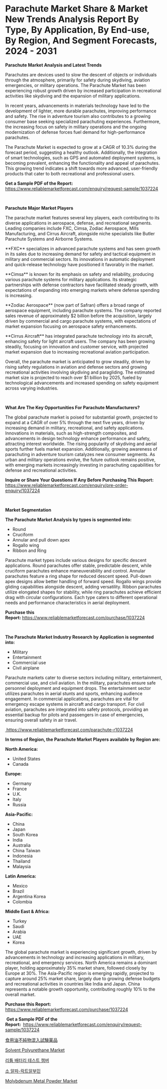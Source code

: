 <p><h1>Parachute Market Share & Market New Trends Analysis Report By Type, By Application, By End-use, By Region, And Segment Forecasts, 2024 - 2031</h1></p><p><strong>Parachute Market Analysis and Latest Trends</strong></p>
<p><p>Parachutes are devices used to slow the descent of objects or individuals through the atmosphere, primarily for safety during skydiving, aviation emergencies, or military operations. The Parachute Market has been experiencing robust growth driven by increased participation in recreational activities like skydiving and the expansion of military applications. </p><p>In recent years, advancements in materials technology have led to the development of lighter, more durable parachutes, improving performance and safety. The rise in adventure tourism also contributes to a growing consumer base seeking specialized parachuting experiences. Furthermore, the increasing focus on safety in military operations and the ongoing modernization of defense forces fuel demand for high-performance parachutes.</p><p>The Parachute Market is expected to grow at a CAGR of 10.3% during the forecast period, suggesting a healthy outlook. Additionally, the integration of smart technologies, such as GPS and automated deployment systems, is becoming prevalent, enhancing the functionality and appeal of parachutes. This growing trend indicates a shift towards more advanced, user-friendly products that cater to both recreational and professional users.</p></p>
<p><strong>Get a Sample PDF of the Report:&nbsp;</strong> <a href="https://www.reliablemarketforecast.com/enquiry/request-sample/1037224">https://www.reliablemarketforecast.com/enquiry/request-sample/1037224</a></p>
<p>&nbsp;</p>
<p><strong>Parachute Major Market Players</strong></p>
<p><p>The parachute market features several key players, each contributing to its diverse applications in aerospace, defense, and recreational segments. Leading companies include FXC, Cimsa, Zodiac Aerospace, Mills Manufacturing, and Cirrus Aircraft, alongside niche specialists like Butler Parachute Systems and Airborne Systems.</p><p>**FXC** specializes in advanced parachute systems and has seen growth in its sales due to increasing demand for safety and tactical equipment in military and commercial sectors. Its innovations in automatic deployment and quick-release technology have positioned it favorably in the market.</p><p>**Cimsa** is known for its emphasis on safety and reliability, producing various parachute systems for military applications. Its strategic partnerships with defense contractors have facilitated steady growth, with expectations of expanding into emerging markets where defense spending is increasing.</p><p>**Zodiac Aerospace** (now part of Safran) offers a broad range of aerospace equipment, including parachute systems. The company reported sales revenue of approximately $2 billion before the acquisition, largely driven by commercial and cargo parachute systems, with expectations of market expansion focusing on aerospace safety enhancements.</p><p>**Cirrus Aircraft** has integrated parachute technology into its aircraft, enhancing safety for light aircraft users. The company has been growing steadily, focusing on innovation and customer service, with projected market expansion due to increasing recreational aviation participation.</p><p>Overall, the parachute market is anticipated to grow steadily, driven by rising safety regulations in aviation and defense sectors and growing recreational activities involving skydiving and paragliding. The estimated market size is projected to reach over $1 billion by 2025, fueled by technological advancements and increased spending on safety equipment across varying industries.</p></p>
<p>&nbsp;</p>
<p><strong>What Are The Key Opportunities For Parachute Manufacturers?</strong></p>
<p><p>The global parachute market is poised for substantial growth, projected to expand at a CAGR of over 5% through the next five years, driven by increasing demand in military, recreational, and safety applications. Innovations in materials, such as high-strength composites, and advancements in design technology enhance performance and safety, attracting interest worldwide. The rising popularity of skydiving and aerial sports further fuels market expansion. Additionally, growing awareness of parachuting in adventure tourism catalyzes new consumer segments. As urban and military operations evolve, the future outlook remains positive, with emerging markets increasingly investing in parachuting capabilities for defense and recreational activities.</p></p>
<p><strong>Inquire or Share Your Questions If Any Before Purchasing This Report:</strong> <a href="https://www.reliablemarketforecast.com/enquiry/pre-order-enquiry/1037224">https://www.reliablemarketforecast.com/enquiry/pre-order-enquiry/1037224</a></p>
<p>&nbsp;</p>
<p><strong>Market Segmentation</strong></p>
<p><strong>The Parachute Market Analysis by types is segmented into:</strong></p>
<p><ul><li>Round</li><li>Cruciform</li><li>Annular and pull down apex</li><li>Rogallo wing</li><li>Ribbon and Ring</li></ul></p>
<p><p>Parachute market types include various designs for specific descent applications. Round parachutes offer stable, predictable descent, while cruciform parachutes enhance maneuverability and control. Annular parachutes feature a ring shape for reduced descent speed. Pull-down apex designs allow better handling of forward speed. Rogallo wings provide gliding capabilities alongside descent, adding versatility. Ribbon parachutes utilize elongated shapes for stability, while ring parachutes achieve efficient drag with circular configurations. Each type caters to different operational needs and performance characteristics in aerial deployment.</p></p>
<p><strong>Purchase this Report:&nbsp;</strong><a href="https://www.reliablemarketforecast.com/purchase/1037224">https://www.reliablemarketforecast.com/purchase/1037224</a></p>
<p>&nbsp;</p>
<p><strong>The Parachute Market Industry Research by Application is segmented into:</strong></p>
<p><ul><li>Military</li><li>Entertainment</li><li>Commercial use</li><li>Civil airplane</li></ul></p>
<p><p>Parachute markets cater to diverse sectors including military, entertainment, commercial use, and civil aviation. In the military, parachutes ensure safe personnel deployment and equipment drops. The entertainment sector utilizes parachutes in aerial stunts and sports, enhancing audience engagement. In commercial applications, parachutes are vital for emergency escape systems in aircraft and cargo transport. For civil aviation, parachutes are integrated into safety protocols, providing an essential backup for pilots and passengers in case of emergencies, ensuring overall safety in air travel.</p></p>
<p><a href="https://www.reliablemarketforecast.com/parachute-r1037224">&nbsp;https://www.reliablemarketforecast.com/parachute-r1037224</a></p>
<p><strong>In terms of Region, the Parachute Market Players available by Region are:</strong></p>
<p>
    <p> <strong> North America: </strong>
        <ul>
            <li>United States</li>
            <li>Canada</li>
        </ul>
        </p> 
    <p> <strong> Europe: </strong>
        <ul>
            <li>Germany</li>
            <li>France</li>
            <li>U.K.</li>
            <li>Italy</li>
            <li>Russia</li>
        </ul>
        </p> 
    <p> <strong> Asia-Pacific: </strong>
        <ul>
            <li>China</li>
            <li>Japan</li>
            <li>South Korea</li>
            <li>India</li>
            <li>Australia</li>
            <li>China Taiwan</li>
            <li>Indonesia</li>
            <li>Thailand</li>
            <li>Malaysia</li>
        </ul>
        </p> 
    <p> <strong> Latin America: </strong>
        <ul>
            <li>Mexico</li>
            <li>Brazil</li>
            <li>Argentina Korea</li>
            <li>Colombia</li>
        </ul>
        </p> 
    <p> <strong> Middle East & Africa: </strong>
        <ul>
            <li>Turkey</li>
            <li>Saudi</li>
            <li>Arabia</li>
            <li>UAE</li>
            <li>Korea</li>
        </ul>
    </p>
    </p>
<p><p>The global parachute market is experiencing significant growth, driven by advancements in technology and increasing applications in military, recreational, and emergency services. North America remains a dominant player, holding approximately 35% market share, followed closely by Europe at 30%. The Asia-Pacific region is emerging rapidly, projected to capture around 25% market share, largely due to growing defense budgets and recreational activities in countries like India and Japan. China represents a notable growth opportunity, contributing roughly 10% to the overall market.</p></p>
<p><strong>Purchase this Report: </strong><a href="https://www.reliablemarketforecast.com/purchase/1037224">https://www.reliablemarketforecast.com/purchase/1037224</a></p>
<p>&nbsp;<strong>Get a Sample PDF of the Report:&nbsp;&nbsp;</strong><a href="https://www.reliablemarketforecast.com/enquiry/request-sample/1037224">https://www.reliablemarketforecast.com/enquiry/request-sample/1037224</a></p>
<p><strong></strong></p>
<p><p><a href="https://medium.com/@danielstevenson1929/edible-oil-adulteration-testing-chemicals-f7e464b514a4">食用油不純物混入試験薬品</a></p><p><a href="https://issuu.com/reportprime-2/docs/solvent-polyurethane-market-size-20_fad8525fa3f613">Solvent Polyurethane Market</a></p><p><a href="https://medium.com/@iansanftyord09878/lithium-battery-test-chamber-market-%EC%9D%98-%EA%B8%80%EB%A1%9C%EB%B2%8C-%EC%8B%9C%EC%9E%A5-%EA%B0%9C%EC%9A%94%EB%8A%94-%EC%A0%84-%EC%84%B8%EA%B3%84-%EB%B0%8F-%EC%A3%BC%EC%9A%94-%EC%8B%9C%EC%9E%A5%EC%9D%98-%EC%82%B0%EC%97%85%EC%97%90-%EC%98%81%ED%96%A5%EC%9D%84-%EB%AF%B8%EC%B9%98%EB%8A%94-%EC%A3%BC%EC%9A%94-%ED%8A%B8%EB%A0%8C%EB%93%9C%EC%97%90-%EB%8C%80%ED%95%9C-%EB%8F%85%ED%8A%B9%ED%95%9C-%EA%B4%80%EC%A0%90%EC%9D%84-51a39830bfed">리튬 배터리 테스트 챔버</a></p><p><a href="https://medium.com/@joehodytkiewicz980/bovine-alpha-lactalbumin-market-%EC%9D%98-%EA%B8%80%EB%A1%9C%EB%B2%8C-%EC%8B%9C%EC%9E%A5-%EA%B0%9C%EC%9A%94%EB%8A%94-%EC%A0%84-%EC%84%B8%EA%B3%84-%EB%B0%8F-%EC%A3%BC%EC%9A%94-%EC%8B%9C%EC%9E%A5%EC%9D%98-%EC%82%B0%EC%97%85%EC%97%90-%EC%98%81%ED%96%A5%EC%9D%84-%EB%AF%B8%EC%B9%98%EB%8A%94-%EC%A3%BC%EC%9A%94-%ED%8A%B8%EB%A0%8C%EB%93%9C%EC%97%90-%EB%8C%80%ED%95%9C-%EB%8F%85%ED%8A%B9%ED%95%9C-%EA%B4%80%EC%A0%90%EC%9D%84-%EC%A0%9C%EA%B3%B5%ED%95%A9%EB%8B%88%EB%8B%A4-3d654a9661de">소 알파-락트알부민</a></p><p><a href="https://www.linkedin.com/pulse/what-innovations-shaping-molybdenum-metal-powder-market-application-7fh4c?trackingId=P3DF%2FwmGRkORafdj9LLRnA%3D%3D">Molybdenum Metal Powder Market</a></p></p>